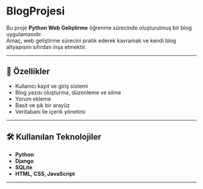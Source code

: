 # BlogProjesi

Bu proje **Python Web Geliştirme** öğrenme sürecinde oluşturulmuş bir blog uygulamasıdır.  
Amaç, web geliştirme sürecini pratik ederek kavramak ve kendi blog altyapısını sıfırdan inşa etmektir.

---

## 🚀 Özellikler
- Kullanıcı kayıt ve giriş sistemi  
- Blog yazısı oluşturma, düzenleme ve silme  
- Yorum ekleme  
- Basit ve şık bir arayüz  
- Veritabanı ile içerik yönetimi  

---

## 🛠️ Kullanılan Teknolojiler
- **Python**
- **Django**
- **SQLite**
- **HTML, CSS, JavaScript**

---
